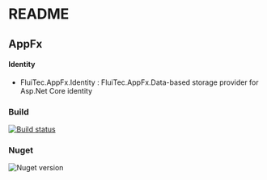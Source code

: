 # README #

## AppFx ##

#### Identity ####
* FluiTec.AppFx.Identity : FluiTec.AppFx.Data-based storage provider for Asp.Net Core identity

### Build ###
[![Build status](https://ci.appveyor.com/api/projects/status/j383afn995miwhx0?svg=true)](https://ci.appveyor.com/project/IInvocation/fluitec-appfx-identity)

### Nuget ###
![Nuget version](https://img.shields.io/nuget/v/FluiTec.AppFx.Identity.svg)